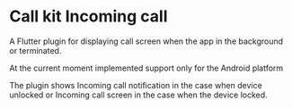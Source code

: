 # Call kit Incoming call 

A Flutter plugin for displaying call screen when the app in the background or terminated.

At the current moment implemented support only for the Android platform

<!-- <kbd><img alt="Flutter P2P Calls code sample, incoming call in background Android" src="https://developers.connectycube.com/docs/_images/code_samples/flutter/background_call_android.png" height="440" /></kbd>
<kbd><img alt="Flutter P2P Calls code sample, incoming call locked Android" src="https://developers.connectycube.com/docs/_images/code_samples/flutter/background_call_android_locked.png" height="440" /></kbd> -->

The plugin shows Incoming call notification in the case when device unlocked or Incoming call screen in the case when the device locked.





